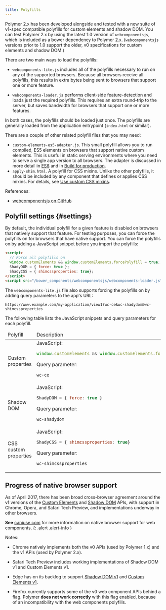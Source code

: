 ```yaml
---
title: Polyfills
---
```


<!--toc -->

Polymer 2.x has been developed alongside and tested with a new suite of v1-spec compatible polyfills
for custom elements and shadow DOM. You can test Polymer 2.x by using the latest 1.0 version of
`webcomponentsjs`, which is included as a bower dependency to Polymer 2.x. (`webcomponentsjs`
 versions prior to 1.0 support the older, v0 specifications for custom elements and shadow DOM.)

There are two main ways to load the polyfills:

*   `webcomponents-lite.js` includes all of the polyfills necessary to run on any of the supported
    browsers. Because all browsers receive all polyfills, this results in extra bytes being sent
    to browsers that support one or more feature.

*   `webcomponents-loader.js` performs client-side feature-detection and loads just the required
    polyfills. This requires an extra round-trip to the server, but saves bandwidth for browsers
    that support one or more features.

In both cases, the polyfills should be loaded just once. The polyfills are generally loaded from the
application entrypoint (`index.html` or similar).

There are a couple of other related polyfill files that you may need:

*   `custom-elements-es5-adapter.js`. This small polyfill allows you to run compiled, ES5 elements
    on browsers that support native custom elements. This is useful in static serving environments
    where you need to serve a single app version to all browsers. The adapter is discussed in more
    detail in [ES6](es6) and in [Build for production](/{{{polymer_version_dir}}}/toolkit/build).
*   `apply-shim.html`. A polyfill for CSS mixins. Unlike the other polyfills, it should be included
    by any component that defines or applies CSS mixins. For details, see
    [Use custom CSS mixins](/{{{polymer_version_dir}}}/docs/devguide/custom-css-properties#use-custom-css-mixins).

References:
*   [webcomponentsjs on GitHub](https://github.com/webcomponents/webcomponentsjs)

## Polyfill settings {#settings}

By default, the individual polyfill for a given feature is disabled on browsers that natively support
that feature. For testing purposes, you can force the polyfills on for browsers that have native
support. You can force the polyfills on by adding a JavaScript snippet before you
import the polyfills:

```html
<script>
  // Force all polyfills on
  window.customElements && window.customElements.forcePolyfill = true;
  ShadyDOM = { force: true };
  ShadyCSS = { shimcssproperties: true};
</script>
<script src="/bower_components/webcomponentsjs/webcomponents-loader.js"></script>
```

The `webcomponents-lite.js` file also supports forcing the polyfills on by adding query parameters to
the app's URL:

`https://www.example.com/my-application/view1?wc-ce&wc-shadydom&wc-shimcssproperties`

The following table lists the JavaScript snippets and query parameters for each polyfill.

<table>
<thead>
<tr>
  <td>
    Polyfill
  </td>
  <td>
    Description
  </td>
</tr>
</thead>
<tbody>
 <tr>
    <td>
      Custom properties
    </td>
    <td>
JavaScript:

```js
window.customElements && window.customElements.forcePolyfill = true;
```

Query parameter:

`wc-ce`
    </td>
  </tr>
  <tr>
    <td>
      Shadow DOM
    </td>
    <td>
JavaScript:

```js
ShadyDOM = { force: true }
```

Query parameter:

`wc-shadydom`
    </td>
  </tr>
    <tr>
    <td>
      CSS custom properties
    </td>
    <td>
JavaScript:

```js
ShadyCSS = { shimcssproperties: true}
```

Query parameter:

`wc-shimcssproperties`
    </td>
  </tr>
</tbody>
</table>



## Progress of native browser support

As of April 2017, there has been broad cross-browser agreement around the v1 versions of the [Custom
Elements](https://w3c.github.io/webcomponents/spec/custom/) and [Shadow
DOM](https://w3c.github.io/webcomponents/spec/shadow/) APIs, with support in Chrome, Opera, and
Safari Tech Preview, and implementations underway in other browsers.

**See** [caniuse.com](http://caniuse.com/) for more information on native browser support for web
components.
{: .alert .alert-info }

Notes:

-   Chrome natively implements both the v0 APIs (used by Polymer 1.x) and the v1 APIs
    (used by Polymer 2.x).

-   Safari Tech Preview includes working implementations of Shadow DOM v1 and Custom Elements v1.

-   Edge has on its backlog to support [Shadow
    DOM v1](https://wpdev.uservoice.com/forums/257854-microsoft-edge-developer/suggestions/6263785-shadow-dom-unprefixed)
    and [Custom Elements v1](https://wpdev.uservoice.com/forums/257854-microsoft-edge-developer/suggestions/6261298-custom-elements).

-   Firefox currently supports some of the v0 web component APIs behind a flag. Polymer
    **does not work correctly** with this flag enabled, because of an incompatibility with the web
    components polyfills.